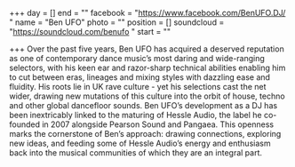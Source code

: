 +++
day = []
end = ""
facebook = "https://www.facebook.com/BenUFO.DJ/ "
name = "Ben UFO"
photo = ""
position = []
soundcloud = "https://soundcloud.com/benufo "
start = ""

+++
Over the past five years, Ben UFO has acquired a deserved reputation as one of contemporary dance music’s most daring and wide-ranging selectors, with his keen ear and razor-sharp technical abilities enabling him to cut between eras, lineages and mixing styles with dazzling ease and fluidity. His roots lie in UK rave culture - yet his selections cast the net wider, drawing new mutations of this culture into the orbit of house, techno and other global dancefloor sounds. Ben UFO’s development as a DJ has been inextricably linked to the maturing of Hessle Audio, the label he co-founded in 2007 alongside Pearson Sound and Pangaea. This openness marks the cornerstone of Ben’s approach: drawing connections, exploring new ideas, and feeding some of Hessle Audio’s energy and enthusiasm back into the musical communities of which they are an integral part.